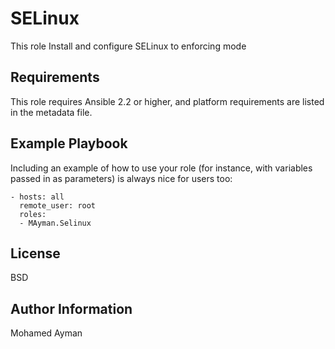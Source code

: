 SELinux
=========



This role Install and configure SELinux to enforcing mode

Requirements
------------

This role requires Ansible 2.2 or higher, and platform requirements are listed in the metadata file.


Example Playbook
----------------

Including an example of how to use your role (for instance, with variables passed in as parameters) is always nice for users too:

    - hosts: all
      remote_user: root
      roles:
      - MAyman.Selinux

License
-------

BSD

Author Information
------------------

Mohamed Ayman

